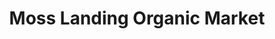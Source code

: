 ---
title: "Moss Landing Organic Market"
url: /moss-landing/moss-landing-organic-market/
shop: supermarket
---